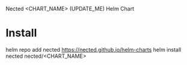 Nected <CHART_NAME> (UPDATE_ME) Helm Chart

# Install
helm repo add nected https://nected.github.io/helm-charts
helm install nected nected/<CHART_NAME>